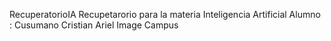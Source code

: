 RecuperatorioIA
Recupetarorio para la materia Inteligencia Artificial
Alumno : Cusumano Cristian Ariel
Image Campus
